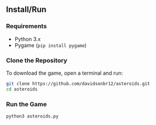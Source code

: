 ## Install/Run

### Requirements
* Python 3.x
* Pygame (`pip install pygame`)

### Clone the Repository
To download the game, open a terminal and run:
```bash
git clone https://github.com/davidsonbr12/asteroids.git
cd asteroids
```

### Run the Game
```bash
python3 asteroids.py
```
